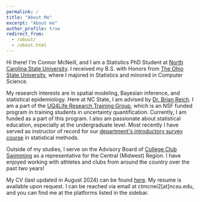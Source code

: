```yaml
---
permalink: /
title: "About Me"
excerpt: "About me"
author_profile: true
redirect_from: 
  - /about/
  - /about.html
---
```


Hi there! I'm Connor McNeill, and I am a Statistics PhD Student at [North Carolina State University](http://statistics.sciences.ncsu.edu). I received my B.S. with Honors from [The Ohio State University](http://stat.osu.edu), where I majored in Statistics and minored in Computer Science.

My research interests are in spatial modeling, Bayesian inference, and statistical epidemiology. Here at NC State, I am advised by [Dr. Brian Reich](https://bjreich.wordpress.ncsu.edu). I am a part of the [UQ4Life Research Training Group](https://uq4life.wordpress.ncsu.edu), which is an NSF funded program in training students in uncertainty quantification. Currently, I am funded as a part of this program. I also am passionate about statistical education, especially at the undergraduate level. Most recently I have served as instructor of record for our [department's introductory survey course](https://wolfware.ncsu.edu/courses/details/?sis_id=SIS:2024:8:1:ST:311:303) in statistical methods.

Outside of my studies, I serve on the Advisory Board of [College Club Swimming](http://collegeclubswimming.com) as a representative for the Central (Midwest) Region. I have enjoyed working with athletes and clubs from around the country over the past two years!

My CV (last updated in August 2024) can be found [here](https://connor-mcneill.com/files/connor-cv_august2024.pdf). My resume is available upon request. I can be reached via email at ctmcnei2\[at]ncsu.edu, and you can find me at the platforms listed in the sidebar.
